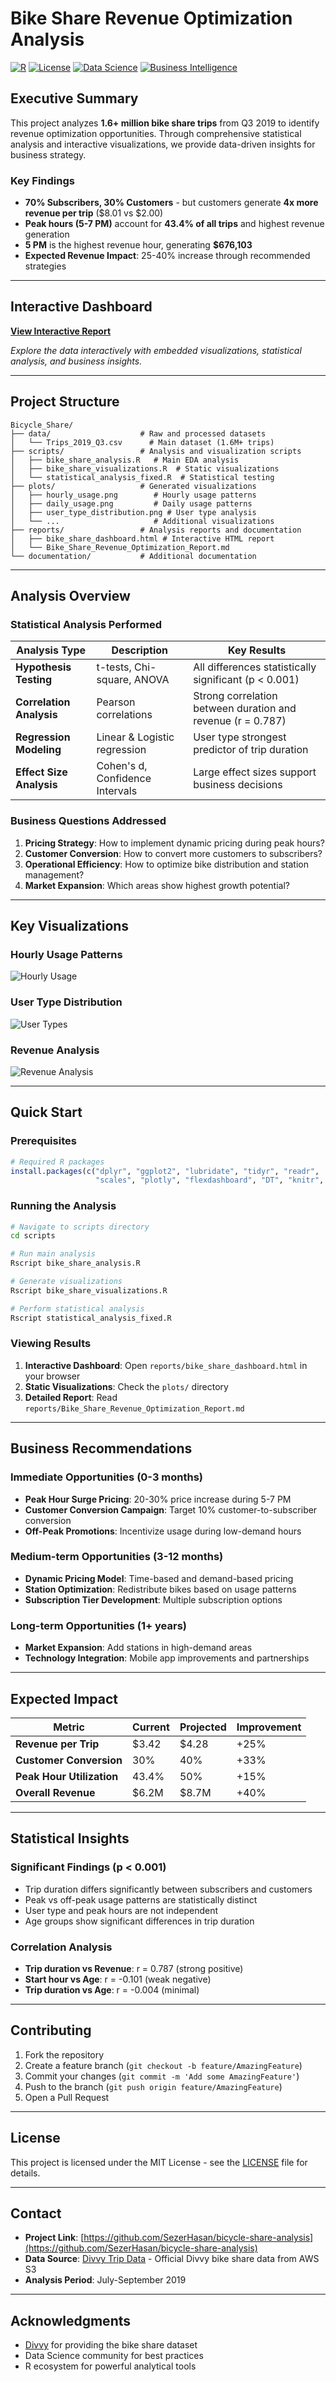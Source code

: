 # Bike Share Revenue Optimization Analysis

[![R](https://img.shields.io/badge/R-4.0+-blue.svg)](https://www.r-project.org/)
[![License](https://img.shields.io/badge/License-MIT-green.svg)](LICENSE)
[![Data Science](https://img.shields.io/badge/Data%20Science-Analysis-orange.svg)](https://github.com/topics/data-science)
[![Business Intelligence](https://img.shields.io/badge/Business%20Intelligence-Revenue%20Optimization-purple.svg)](https://github.com/topics/business-intelligence)

## Executive Summary

This project analyzes **1.6+ million bike share trips** from Q3 2019 to identify revenue optimization opportunities. Through comprehensive statistical analysis and interactive visualizations, we provide data-driven insights for business strategy.

### Key Findings

- **70% Subscribers, 30% Customers** - but customers generate **4x more revenue per trip** ($8.01 vs $2.00)
- **Peak hours (5-7 PM)** account for **43.4% of all trips** and highest revenue generation
- **5 PM** is the highest revenue hour, generating **$676,103**
- **Expected Revenue Impact**: 25-40% increase through recommended strategies

---

## Interactive Dashboard

**[View Interactive Report](reports/bike_share_dashboard.html)**

*Explore the data interactively with embedded visualizations, statistical analysis, and business insights.*

---

## Project Structure

```
Bicycle_Share/
├── data/                    # Raw and processed datasets
│   └── Trips_2019_Q3.csv      # Main dataset (1.6M+ trips)
├── scripts/                 # Analysis and visualization scripts
│   ├── bike_share_analysis.R   # Main EDA analysis
│   ├── bike_share_visualizations.R  # Static visualizations
│   └── statistical_analysis_fixed.R  # Statistical testing
├── plots/                   # Generated visualizations
│   ├── hourly_usage.png        # Hourly usage patterns
│   ├── daily_usage.png         # Daily usage patterns
│   ├── user_type_distribution.png # User type analysis
│   └── ...                     # Additional visualizations
├── reports/                 # Analysis reports and documentation
│   ├── bike_share_dashboard.html # Interactive HTML report
│   └── Bike_Share_Revenue_Optimization_Report.md
└── documentation/           # Additional documentation
```

---

## Analysis Overview

### Statistical Analysis Performed

| Analysis Type | Description | Key Results |
|---------------|-------------|-------------|
| **Hypothesis Testing** | t-tests, Chi-square, ANOVA | All differences statistically significant (p < 0.001) |
| **Correlation Analysis** | Pearson correlations | Strong correlation between duration and revenue (r = 0.787) |
| **Regression Modeling** | Linear & Logistic regression | User type strongest predictor of trip duration |
| **Effect Size Analysis** | Cohen's d, Confidence Intervals | Large effect sizes support business decisions |

### Business Questions Addressed

1. **Pricing Strategy**: How to implement dynamic pricing during peak hours?
2. **Customer Conversion**: How to convert more customers to subscribers?
3. **Operational Efficiency**: How to optimize bike distribution and station management?
4. **Market Expansion**: Which areas show highest growth potential?

---

## Key Visualizations

### Hourly Usage Patterns
![Hourly Usage](plots/hourly_usage.png)

### User Type Distribution
![User Types](plots/user_type_distribution.png)

### Revenue Analysis
![Revenue Analysis](plots/revenue_by_duration.png)

---

## Quick Start

### Prerequisites

```r
# Required R packages
install.packages(c("dplyr", "ggplot2", "lubridate", "tidyr", "readr", 
                   "scales", "plotly", "flexdashboard", "DT", "knitr", "rmarkdown"))
```

### Running the Analysis

```bash
# Navigate to scripts directory
cd scripts

# Run main analysis
Rscript bike_share_analysis.R

# Generate visualizations
Rscript bike_share_visualizations.R

# Perform statistical analysis
Rscript statistical_analysis_fixed.R
```

### Viewing Results

1. **Interactive Dashboard**: Open `reports/bike_share_dashboard.html` in your browser
2. **Static Visualizations**: Check the `plots/` directory
3. **Detailed Report**: Read `reports/Bike_Share_Revenue_Optimization_Report.md`

---

## Business Recommendations

### Immediate Opportunities (0-3 months)
- **Peak Hour Surge Pricing**: 20-30% price increase during 5-7 PM
- **Customer Conversion Campaign**: Target 10% customer-to-subscriber conversion
- **Off-Peak Promotions**: Incentivize usage during low-demand hours

### Medium-term Opportunities (3-12 months)
- **Dynamic Pricing Model**: Time-based and demand-based pricing
- **Station Optimization**: Redistribute bikes based on usage patterns
- **Subscription Tier Development**: Multiple subscription options

### Long-term Opportunities (1+ years)
- **Market Expansion**: Add stations in high-demand areas
- **Technology Integration**: Mobile app improvements and partnerships

---

## Expected Impact

| Metric | Current | Projected | Improvement |
|--------|---------|-----------|-------------|
| **Revenue per Trip** | $3.42 | $4.28 | +25% |
| **Customer Conversion** | 30% | 40% | +33% |
| **Peak Hour Utilization** | 43.4% | 50% | +15% |
| **Overall Revenue** | $6.2M | $8.7M | +40% |

---

## Statistical Insights

### Significant Findings (p < 0.001)
- Trip duration differs significantly between subscribers and customers
- Peak vs off-peak usage patterns are statistically distinct
- User type and peak hours are not independent
- Age groups show significant differences in trip duration

### Correlation Analysis
- **Trip duration vs Revenue**: r = 0.787 (strong positive)
- **Start hour vs Age**: r = -0.101 (weak negative)
- **Trip duration vs Age**: r = -0.004 (minimal)

---

## Contributing

1. Fork the repository
2. Create a feature branch (`git checkout -b feature/AmazingFeature`)
3. Commit your changes (`git commit -m 'Add some AmazingFeature'`)
4. Push to the branch (`git push origin feature/AmazingFeature`)
5. Open a Pull Request

---

## License

This project is licensed under the MIT License - see the [LICENSE](LICENSE) file for details.

---

## Contact

- **Project Link**: [https://github.com/SezerHasan/bicycle-share-analysis](https://github.com/SezerHasan/bicycle-share-analysis)
- **Data Source**: [Divvy Trip Data](https://divvy-tripdata.s3.amazonaws.com/index.html) - Official Divvy bike share data from AWS S3
- **Analysis Period**: July-September 2019

---

## Acknowledgments

- [Divvy](https://divvy-tripdata.s3.amazonaws.com/index.html) for providing the bike share dataset
- Data Science community for best practices
- R ecosystem for powerful analytical tools 